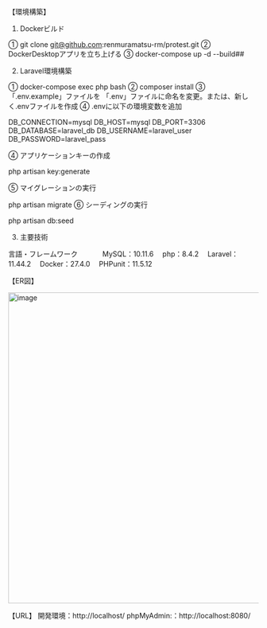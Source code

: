 【環境構築】
1. Dockerビルド

① git clone git@github.com:renmuramatsu-rm/protest.git
② DockerDesktopアプリを立ち上げる
③ docker-compose up -d --build## 

2. Laravel環境構築

① docker-compose exec php bash
② composer install
③「.env.example」ファイルを 「.env」ファイルに命名を変更。または、新しく.envファイルを作成
④ .envに以下の環境変数を追加

 DB_CONNECTION=mysql
 DB_HOST=mysql
 DB_PORT=3306
 DB_DATABASE=laravel_db
 DB_USERNAME=laravel_user
 DB_PASSWORD=laravel_pass

④ アプリケーションキーの作成

 php artisan key:generate

⑤ マイグレーションの実行

 php artisan migrate
⑥ シーディングの実行

 php artisan db:seed

3. 主要技術

 言語・フレームワーク　　
　 MySQL：10.11.6 
 　php：8.4.2 
 　Laravel：11.44.2 
 　Docker：27.4.0 
 　PHPunit：11.5.12 

【ER図】

<img width="1214" height="625" alt="image" src="https://github.com/user-attachments/assets/5438ca8d-183b-4718-a4db-14bbdbd7f553" />



【URL】
開発環境：http://localhost/
phpMyAdmin:：http://localhost:8080/

